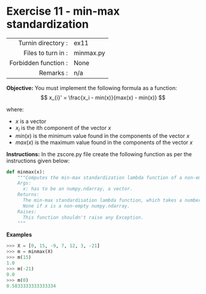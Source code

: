 # Exercise 11 - min-max standardization

|                         |                    |
| -----------------------:| ------------------ |
|   Turnin directory :    |  ex11              |
|   Files to turn in :    |  minmax.py         |
|   Forbidden function :  |  None              |
|   Remarks :             |  n/a               |

**Objective:**
You must implement the following formula as a function:  
$$
x_{i}' = \frac{x_i - min(x)}{max(x) - min(x)}
$$

where:
- $x$ is a vector
- $x_i$ is the ith component of the vector $x$
- $min(x)$ is the minimum value found in the components of the vector $x$
- $max(x)$ is the maximum value found in the components of the vector $x$

**Instructions:**
In the zscore.py file create the following function as per the instructions given below:
```python
def minmax(x):
    """Computes the min-max standardization lambda function of a non-empty numpy.ndarray, using a for-loop.
    Args:
      x: has to be an numpy.ndarray, a vector.
    Returns:
      The min-max standardisation lambda function, which takes a number as input and returns the normalized value of this number for the vector x.
      None if x is a non-empty numpy.ndarray.
    Raises:
      This function shouldn't raise any Exception.
    """
```

**Examples**
```python
>>> X = [0, 15, -9, 7, 12, 3, -21]
>>> m = minmax(X)
>>> m(15)
1.0
>>> m(-21)
0.0
>>> m(0)
0.5833333333333334
```
